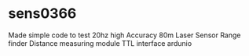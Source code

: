# sens0366
Made simple code to test 20hz high Accuracy 80m Laser Sensor Range finder Distance measuring module TTL interface ardunio

